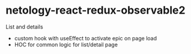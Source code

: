 # netology-react-redux-observable2
List and details

- custom hook with useEffect to activate epic on page load
- HOC for common logic for list/detail page
 
